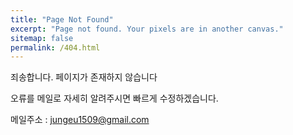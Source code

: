 ```yaml
---
title: "Page Not Found"
excerpt: "Page not found. Your pixels are in another canvas."
sitemap: false
permalink: /404.html
---
```


죄송합니다. 페이지가 존재하지 않습니다   

오류를 메일로 자세히 알려주시면 빠르게 수정하겠습니다.

메일주소 : [jungeu1509@gmail.com](jungeu1509@gmail.com)
